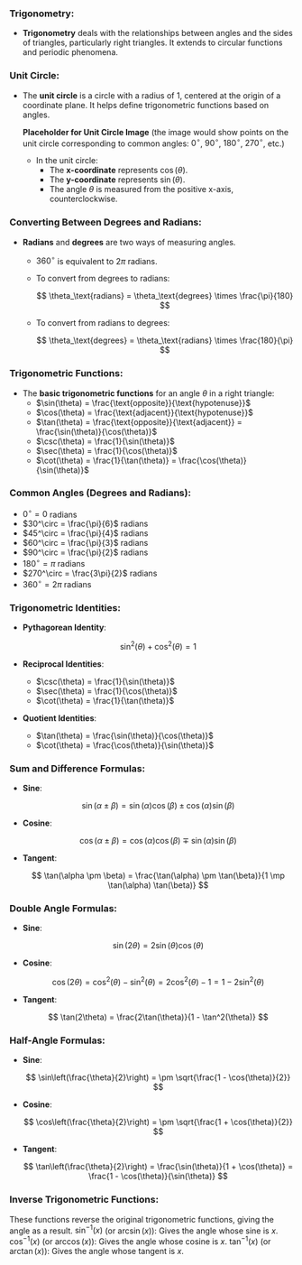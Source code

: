 ### Trigonometry:
- **Trigonometry** deals with the relationships between angles and the sides of triangles, particularly right triangles. It extends to circular functions and periodic phenomena.

### Unit Circle:
- The **unit circle** is a circle with a radius of 1, centered at the origin of a coordinate plane. It helps define trigonometric functions based on angles.

  **Placeholder for Unit Circle Image** (the image would show points on the unit circle corresponding to common angles: $0^\circ$, $90^\circ$, $180^\circ$, $270^\circ$, etc.)

  - In the unit circle:
    - The **x-coordinate** represents $\cos(\theta)$.
    - The **y-coordinate** represents $\sin(\theta)$.
    - The angle $\theta$ is measured from the positive x-axis, counterclockwise.

### Converting Between Degrees and Radians:
- **Radians** and **degrees** are two ways of measuring angles.
  - $360^\circ$ is equivalent to $2\pi$ radians.
  - To convert from degrees to radians:

    $$
    \theta_\text{radians} = \theta_\text{degrees} \times \frac{\pi}{180}
    $$

  - To convert from radians to degrees:

    $$
    \theta_\text{degrees} = \theta_\text{radians} \times \frac{180}{\pi}
    $$

### Trigonometric Functions:
- The **basic trigonometric functions** for an angle $\theta$ in a right triangle:
  - $\sin(\theta) = \frac{\text{opposite}}{\text{hypotenuse}}$
  - $\cos(\theta) = \frac{\text{adjacent}}{\text{hypotenuse}}$
  - $\tan(\theta) = \frac{\text{opposite}}{\text{adjacent}} = \frac{\sin(\theta)}{\cos(\theta)}$
  - $\csc(\theta) = \frac{1}{\sin(\theta)}$
  - $\sec(\theta) = \frac{1}{\cos(\theta)}$
  - $\cot(\theta) = \frac{1}{\tan(\theta)} = \frac{\cos(\theta)}{\sin(\theta)}$

### Common Angles (Degrees and Radians):
- $0^\circ = 0$ radians
- $30^\circ = \frac{\pi}{6}$ radians
- $45^\circ = \frac{\pi}{4}$ radians
- $60^\circ = \frac{\pi}{3}$ radians
- $90^\circ = \frac{\pi}{2}$ radians
- $180^\circ = \pi$ radians
- $270^\circ = \frac{3\pi}{2}$ radians
- $360^\circ = 2\pi$ radians

### Trigonometric Identities:
- **Pythagorean Identity**:

  $$
  \sin^2(\theta) + \cos^2(\theta) = 1
  $$

- **Reciprocal Identities**:
  - $\csc(\theta) = \frac{1}{\sin(\theta)}$
  - $\sec(\theta) = \frac{1}{\cos(\theta)}$
  - $\cot(\theta) = \frac{1}{\tan(\theta)}$

- **Quotient Identities**:
  - $\tan(\theta) = \frac{\sin(\theta)}{\cos(\theta)}$
  - $\cot(\theta) = \frac{\cos(\theta)}{\sin(\theta)}$

### Sum and Difference Formulas:
- **Sine**:

  $$
  \sin(\alpha \pm \beta) = \sin(\alpha) \cos(\beta) \pm \cos(\alpha) \sin(\beta)
  $$

- **Cosine**:

  $$
  \cos(\alpha \pm \beta) = \cos(\alpha) \cos(\beta) \mp \sin(\alpha) \sin(\beta)
  $$

- **Tangent**:

  $$
  \tan(\alpha \pm \beta) = \frac{\tan(\alpha) \pm \tan(\beta)}{1 \mp \tan(\alpha) \tan(\beta)}
  $$

### Double Angle Formulas:
- **Sine**:

  $$
  \sin(2\theta) = 2\sin(\theta)\cos(\theta)
  $$

- **Cosine**:

  $$
  \cos(2\theta) = \cos^2(\theta) - \sin^2(\theta) = 2\cos^2(\theta) - 1 = 1 - 2\sin^2(\theta)
  $$

- **Tangent**:

  $$
  \tan(2\theta) = \frac{2\tan(\theta)}{1 - \tan^2(\theta)}
  $$

### Half-Angle Formulas:
- **Sine**:

  $$
  \sin\left(\frac{\theta}{2}\right) = \pm \sqrt{\frac{1 - \cos(\theta)}{2}}
  $$

- **Cosine**:

  $$
  \cos\left(\frac{\theta}{2}\right) = \pm \sqrt{\frac{1 + \cos(\theta)}{2}}
  $$

- **Tangent**:

  $$
  \tan\left(\frac{\theta}{2}\right) = \frac{\sin(\theta)}{1 + \cos(\theta)} = \frac{1 - \cos(\theta)}{\sin(\theta)}
$$
### Inverse Trigonometric Functions:
These functions reverse the original trigonometric functions, giving the angle as a result.
$\sin^{-1}(x)$ (or $\arcsin(x)$): Gives the angle whose sine is $x$.
$\cos^{-1}(x)$ (or $\arccos(x)$): Gives the angle whose cosine is $x$.
$\tan^{-1}(x)$ (or $\arctan(x)$): Gives the angle whose tangent is $x$.